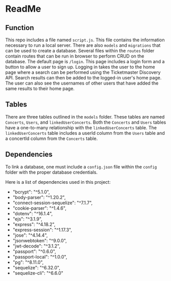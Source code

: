 # ReadMe

## Function

This repo includes a file named `script.js`. This file contains the information necessary to run a local server. There are also `models` and `migrations` that can be used to create a database. Several files within the `routes` folder contain routes that can be run in browser to perform CRUD on the database. The default page is `/login`. This page includes a login form and a button to allow a user to sign up. Logging in takes the user to the home page where a search can be performed using the Ticketmaster Discovery API. Search results can then be added to the logged-in user's home page. The user can also see the usernames of other users that have added the same results to their home page.

## Tables

There are three tables outlined in the `models` folder. These tables are named `Concerts`, `Users`, and `linkedUserConcerts`. Both the `Concerts` and `Users` tables have a one-to-many relationship with the `linkedUserConcerts` table. The `linkedUserConcerts` table includes a userId column from the `Users` table and a concertId column from the `Concerts` table.

## Dependencies

To link a database, one must include a `config.json` file within the `config` folder with the proper database credentials.

Here is a list of dependencies used in this project:

- "bcrypt": "^5.1.0",
- "body-parser": "^1.20.2",
- "connect-session-sequelize": "^7.1.7",
- "cookie-parser": "^1.4.6",
- "dotenv": "^16.1.4",
- "ejs": "^3.1.9",
- "express": "^4.18.2",
- "express-session": "^1.17.3",
- "jose": "^4.14.4",
- "jsonwebtoken": "^9.0.0",
- "jwt-decode": "^3.1.2",
- "passport": "^0.6.0",
- "passport-local": "^1.0.0",
- "pg": "^8.11.0",
- "sequelize": "^6.32.0",
- "sequelize-cli": "^6.6.0"
